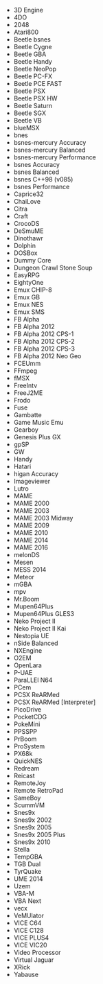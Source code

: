 - 3D Engine
- 4DO
- 2048
- Atari800
- Beetle bsnes
- Beetle Cygne
- Beetle GBA
- Beetle Handy
- Beetle NeoPop
- Beetle PC-FX
- Beetle PCE FAST
- Beetle PSX
- Beetle PSX HW
- Beetle Saturn
- Beetle SGX
- Beetle VB
- blueMSX
- bnes
- bsnes-mercury Accuracy
- bsnes-mercury Balanced
- bsnes-mercury Performance
- bsnes Accuracy
- bsnes Balanced
- bsnes C++98 (v085)
- bsnes Performance
- Caprice32
- ChaiLove
- Citra
- Craft
- CrocoDS
- DeSmuME
- Dinothawr
- Dolphin
- DOSBox
- Dummy Core
- Dungeon Crawl Stone Soup
- EasyRPG
- EightyOne
- Emux CHIP-8
- Emux GB
- Emux NES
- Emux SMS
- FB Alpha
- FB Alpha 2012
- FB Alpha 2012 CPS-1
- FB Alpha 2012 CPS-2
- FB Alpha 2012 CPS-3
- FB Alpha 2012 Neo Geo
- FCEUmm
- FFmpeg
- fMSX
- FreeIntv
- FreeJ2ME
- Frodo
- Fuse
- Gambatte
- Game Music Emu
- Gearboy
- Genesis Plus GX
- gpSP
- GW
- Handy
- Hatari
- higan Accuracy
- Imageviewer
- Lutro
- MAME
- MAME 2000
- MAME 2003
- MAME 2003 Midway
- MAME 2009
- MAME 2010
- MAME 2014
- MAME 2016
- melonDS
- Mesen
- MESS 2014
- Meteor
- mGBA
- mpv
- Mr.Boom
- Mupen64Plus
- Mupen64Plus GLES3
- Neko Project II
- Neko Project II Kai
- Nestopia UE
- nSide Balanced
- NXEngine
- O2EM
- OpenLara
- P-UAE
- ParaLLEl N64
- PCem
- PCSX ReARMed
- PCSX ReARMed [Interpreter]
- PicoDrive
- PocketCDG
- PokeMini
- PPSSPP
- PrBoom
- ProSystem
- PX68k
- QuickNES
- Redream
- Reicast
- RemoteJoy
- Remote RetroPad
- SameBoy
- ScummVM
- Snes9x
- Snes9x 2002
- Snes9x 2005
- Snes9x 2005 Plus
- Snes9x 2010
- Stella
- TempGBA
- TGB Dual
- TyrQuake
- UME 2014
- Uzem
- VBA-M
- VBA Next
- vecx
- VeMUlator
- VICE C64
- VICE C128
- VICE PLUS4
- VICE VIC20
- Video Processor
- Virtual Jaguar
- XRick
- Yabause